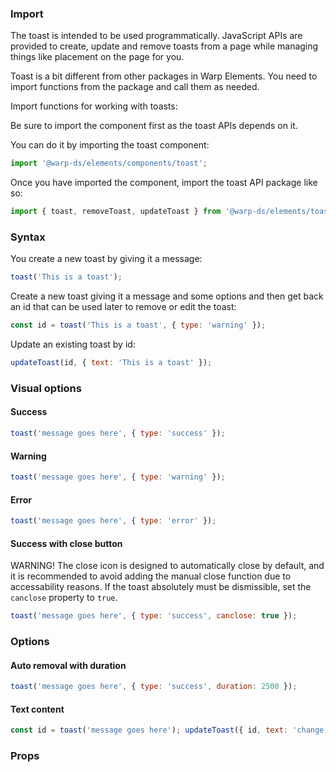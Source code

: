 ### Import 

The toast is intended to be used programmatically. JavaScript APIs are provided to create, update and remove toasts from a page while managing things like placement on the page for you.

Toast is a bit different from other packages in Warp Elements. You need to import functions from the package and call them as needed.

Import functions for working with toasts:

Be sure to import the component first as the toast APIs depends on it. 

You can do it by importing the toast component: 

```js
import '@warp-ds/elements/components/toast';
```

Once you have imported the component, import the toast API package like so:

```js
import { toast, removeToast, updateToast } from '@warp-ds/elements/toast';
```

### Syntax
You create a new toast by giving it a message:

```js
toast('This is a toast');
```

Create a new toast giving it a message and some options and then get back an id that can be used later to remove or edit the toast:

```js
const id = toast('This is a toast', { type: 'warning' });
```

Update an existing toast by id:

```js
updateToast(id, { text: 'This is a toast' });
```

### Visual options

#### Success

```js
toast('message goes here', { type: 'success' });
```

#### Warning

```js
toast('message goes here', { type: 'warning' });
```

#### Error

```js
toast('message goes here', { type: 'error' });
```

#### Success with close button
WARNING! The close icon is designed to automatically close by default, and it is recommended to avoid adding the manual close function due to accessability reasons. If the toast absolutely must be dismissible, set the `canclose` property to `true`.

```js
toast('message goes here', { type: 'success', canclose: true });
```

### Options

#### Auto removal with duration

```js
toast('message goes here', { type: 'success', duration: 2500 });
```

#### Text content

```js
const id = toast('message goes here'); updateToast({ id, text: 'change the message' });
```

### Props

<api-table type="elements" component="Toast" />
